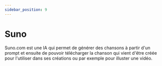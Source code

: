 ```yaml
---
sidebar_position: 9
---
```




# Suno

Suno.com est une IA qui permet de générer des chansons à partir d'un prompt et ensuite de pouvoir télécharger la chanson qui vient d'être créée pour l'utiliser dans ses créations ou par exemple pour illuster une vidéo.